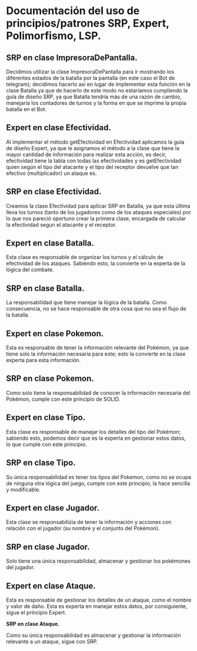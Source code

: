 # Documentación del uso de principios/patrones SRP, Expert, Polimorfismo, LSP.

## **SRP en clase ImpresoraDePantalla.**

Decidimos utilizar la clase ImpresoraDePantalla para ir mostrando los diferentes estados de la batalla
por la pantalla (en este caso el Bot de telegram); decidimos hacerlo así en lugar de implementar esta
función en la clase Batalla ya que de hacerlo de este modo no estaríamos cumpliendo la guía de diseño 
SRP, ya que Batalla tendría más de una razón de cambio, manejaría los contadores de turnos y la forma
en que se imprime la propia batalla en el Bot.

## **Expert en clase Efectividad.**

Al implementar el método getEfectividad en Efectividad aplicamos la guía de diseño Expert, ya que le
asignamos el método a la clase que tiene la mayor cantidad de información para realizar esta acción,
es decir, efectividad tiene la tabla con todas las efectividades y es getEfectividad quien según el
tipo del atacante y el tipo del receptor devuelve que tan efectivo (multiplicador) un ataque es.

## **SRP en clase Efectividad.**

Creamos la clase Efectividad para aplicar SRP en Batalla, ya que esta última lleva los turnos (tanto
de los jugadores como de los ataques especiales) por lo que nos pareció oportuno crear la primera
clase, encargada de calcular la efectividad segun el atacante y el receptor.

## **Expert en clase Batalla.**

Esta clase es responsable de organizar los turnos y el cálculo de efectividad de los ataques.
Sabiendo esto, la convierte en la experta de la lógica del combate.

## **SRP en clase Batalla.**

La responsabilidad que tiene manejar la lógica de la batalla. Como consecuencia, no se hace
responsable de otra cosa que no sea el flujo de la batalla.

## **Expert en clase Pokemon.**

Esta es responsable de tener la información relevante del Pokémon, ya que tiene solo la información
necesaria para este; esto la convierte en la clase experta para esta información.

## **SRP en clase Pokemon.**

Como solo tiene la responsabilidad de conocer la información necesaria del Pokémon, cumple con
este principio de SOLID.

## **Expert en clase Tipo.**

Esta clase es responsable de manejar los detalles del tipo del Pokémon; sabiendo esto, podemos
decir que es la experta en gestionar estos datos, lo que cumple con este principio.

## **SRP en clase Tipo.**

Su única responsabilidad es tener los tipos del Pokemon, como no se ocupa de ninguna otra lógica
del juego, cumple con este principio, la hace sencilla y modificable.

## **Expert en clase Jugador.**

Esta clase se responsabilizia de tener la información y acciones con relación con el jugador 
(su nombre y el conjunto del Pokémon).

## **SRP en clase Jugador.**

Solo tiene una única responsabilidad, almacenar y gestionar los pokémones del jugador.

## **Expert en clase Ataque.**

Esta es responsable de gestionar los detalles de un ataque, como el nombre y valor de daño.
Esta es experta en manejar estos datos, por consiguiente, sigue el principio Expert.

**SRP en clase Ataque.**

Como su única responsabilidad es almacenar y gestionar la información relevante a un ataque, sigue 
con SRP.
